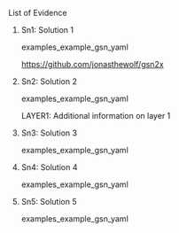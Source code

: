 
List of Evidence

1. Sn1: Solution 1

   examples_example_gsn_yaml

   https://github.com/jonasthewolf/gsn2x

2. Sn2: Solution 2

   examples_example_gsn_yaml

   LAYER1: Additional information on layer 1

3. Sn3: Solution 3

   examples_example_gsn_yaml

4. Sn4: Solution 4

   examples_example_gsn_yaml

5. Sn5: Solution 5

   examples_example_gsn_yaml

